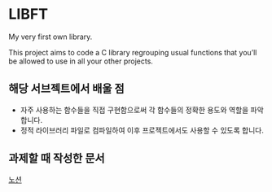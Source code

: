 # LIBFT
My very first own library.

This project aims to code a C library regrouping usual functions that you’ll be allowed to use in all your other projects.
## 해당 서브젝트에서 배울 점
- 자주 사용하는 함수들을 직접 구현함으로써 각 함수들의 정확한 용도와 역할을 파악합니다.
- 정적 라이브러리 파일로 컴파일하여 이후 프로젝트에서도 사용할 수 있도록 합니다.
## 과제할 때 작성한 문서
[노션](https://evening-cushion-319.notion.site/libft-408bcd699eb14d7386945581fe77edd5)
